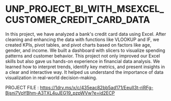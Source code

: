 # UNP_PROJECT_BI_WITH_MSEXCEL_CUSTOMER_CREDIT_CARD_DATA
In this project, we have analyzed a bank's credit card data using Excel. After cleaning and enhancing the data with functions like VLOOKUP and IF, we created KPIs, pivot tables, and pivot charts based on factors like age, gender, and income. We built a dashboard with slicers to visualize spending patterns and customer behavior.
This project not only improved our Excel skills but also gave us hands-on experience in financial data analysis. We learned how to interpret trends, identify key metrics, and present insights in a clear and interactive way. It helped us understand the importance of data visualization in real-world decision-making.

PROJECT FILE : https://1drv.ms/x/c/435eac82bb5ad171/EeuII3t-riRFg-Bjsni7VpYBhm-A3TXL4uJEG19_pzpWVw?e=id2ECP
